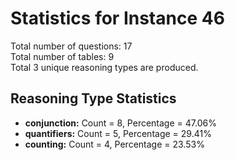 # Statistics for Instance 46<br/>
Total number of questions: 17<br/>
Total number of tables: 9<br/>
Total 3 unique reasoning types are produced.<br/>
## Reasoning Type Statistics<br/>
- **conjunction:** Count = 8, Percentage = 47.06%<br/>
- **quantifiers:** Count = 5, Percentage = 29.41%<br/>
- **counting:** Count = 4, Percentage = 23.53%<br/>
